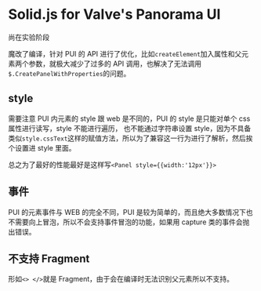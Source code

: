 # Solid.js for Valve's Panorama UI

尚在实验阶段

魔改了编译，针对 PUI 的 API 进行了优化，比如`createElement`加入属性和父元素两个参数，就极大减少了过多的 API 调用，也解决了无法调用`$.CreatePanelWithProperties`的问题。

## style

需要注意 PUI 内元素的 style 跟 web 是不同的，PUI 的 style 是只能对单个 css 属性进行读写，style 不能进行遍历，
也不能通过字符串设置 style，因为不具备类似`style.cssText`这样的赋值方法，所以为了兼容这一行为进行了解析，然后挨个设置进 style 里面。

总之为了最好的性能最好是这样写`<Panel style={{width:'12px'}}>`

## 事件

PUI 的元素事件与 WEB 的完全不同，PUI 是较为简单的，而且绝大多数情况下也不需要向上冒泡，所以不会支持事件冒泡的功能，如果用 capture 类的事件会抛出错误。

## 不支持 Fragment

形如`<> </>`就是 Fragment，由于会在编译时无法识别父元素所以不支持。
